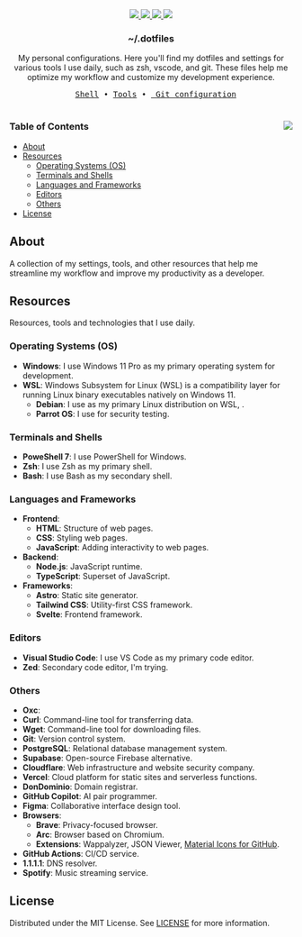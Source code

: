 <div id="header" align="center">
  <a href="https://github.com/yupanquidev/dotfiles/stargazers">
    <img src="https://img.shields.io/github/stars/yupanquidev/dotfiles?color=e5c76b&labelColor=22292b&style=for-the-badge">
  </a>
  <a href="https://github.com/yupanquidev/dotfiles/issues">
    <img src="https://img.shields.io/github/issues/yupanquidev/dotfiles?color=67b0e8&labelColor=22292b&style=for-the-badge">
  </a>
  <a href="https://github.com/yupanquidev/dotfiles/network/members">
    <img src="https://img.shields.io/github/forks/yupanquidev/dotfiles?color=8ccf7e&labelColor=22292b&style=for-the-badge">
  </a>
  <a href="https://github.com/yupanquidev/dotfiles?tab=MIT-1-ov-file#readme">
    <img src="https://img.shields.io/github/license/yupanquidev/dotfiles?style=for-the-badge&labelColor=22292b&color=FF6A6A">
  </a>
</div>
<h3 align="center">~/.dotfiles</h3>
<p align="center">My personal configurations. Here you'll find my dotfiles and settings for various tools I use daily, such as zsh, vscode, and git. These files help me optimize my workflow and customize my development experience.</p>
<pre align="center">
  <a href="#seedling--setup">Shell</a> • <a href="#four_leaf_clover--key-bindings">Tools</a> • <a href="#herb--guides"> Git configuration</a>
</pre>
<h1>
  <a href="#">
    <img align="right" src="https://badges.pufler.dev/visits/yupanquidev/dotfiles?style=flat-square&label=&color=000000&logo=github&logoColor=white&labelColor=000000"/>
  </a>
</h1>

### Table of Contents
- [About](#about)
- [Resources](#resources)
  - [Operating Systems (OS)](#operating-systems-os)
  - [Terminals and Shells](#terminals-and-shells)
  - [Languages and Frameworks](#languages-and-frameworks)
  - [Editors](#editors)
  - [Others](#others)
- [License](#license)
## About
A collection of my settings, tools, and other resources that help me streamline my workflow and improve my productivity as a developer.
## Resources
Resources, tools and technologies that I use daily.
### Operating Systems (OS)
- **Windows**: I use Windows 11 Pro as my primary operating system for development.
- **WSL**: Windows Subsystem for Linux (WSL) is a compatibility layer for running Linux binary executables natively on Windows 11.
  - **Debian**: I use as my primary Linux distribution on WSL, .
  - **Parrot OS**: I use for security testing.
### Terminals and Shells
- **PoweShell 7**: I use PowerShell for Windows.
- **Zsh**: I use Zsh as my primary shell.
- **Bash**: I use Bash as my secondary shell.
### Languages and Frameworks
- **Frontend**:
  - **HTML**: Structure of web pages.
  - **CSS**: Styling web pages.
  - **JavaScript**: Adding interactivity to web pages.
- **Backend**:
  - **Node.js**: JavaScript runtime.
  - **TypeScript**: Superset of JavaScript.
- **Frameworks**:
  - **Astro**: Static site generator.
  - **Tailwind CSS**: Utility-first CSS framework.
  - **Svelte**: Frontend framework.
### Editors
- **Visual Studio Code**: I use VS Code as my primary code editor.
- **Zed**: Secondary code editor, I'm trying.
### Others
- **Oxc**: 
- **Curl**: Command-line tool for transferring data.
- **Wget**: Command-line tool for downloading files.
- **Git**: Version control system.
- **PostgreSQL**: Relational database management system.
- **Supabase**: Open-source Firebase alternative.
- **Cloudflare**: Web infrastructure and website security company.
- **Vercel**: Cloud platform for static sites and serverless functions.
- **DonDominio**: Domain registrar.
- **GitHub Copilot**: AI pair programmer.
- **Figma**: Collaborative interface design tool.
- **Browsers**:
  - **Brave**: Privacy-focused browser.
  - **Arc**: Browser based on Chromium.
  - **Extensions**: Wappalyzer, JSON Viewer, [Material Icons for GitHub](https://chromewebstore.google.com/detail/material-icons-for-github/bggfcpfjbdkhfhfmkjpbhnkhnpjjeomc).
- **GitHub Actions**: CI/CD service.
- **1.1.1.1**: DNS resolver.
- **Spotify**: Music streaming service.
## License
Distributed under the MIT License. See [LICENSE](https://github.com/yupanquidev/dotfiles/blob/main/LICENSE) for more information.
